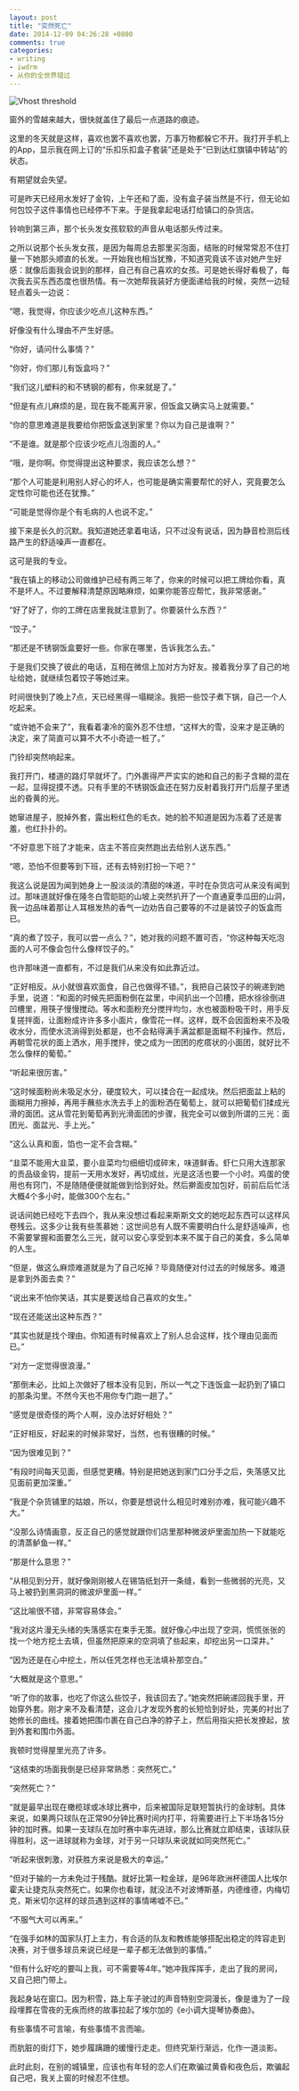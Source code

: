 ```yaml
---
layout: post
title: "突然死亡"
date: 2014-12-09 04:26:28 +0800
comments: true
categories:
- writing
- iwdrm
- 从你的全世界错过
---
```


![Vhost threshold](/downloads/images/2014_12/snow_night.jpg "Don't touch me...")

窗外的雪越来越大，很快就盖住了最后一点道路的痕迹。

这里的冬天就是这样，喜欢也罢不喜欢也罢，万事万物都躲它不开。我打开手机上的App，显示我在网上订的“乐扣乐扣盒子套装”还是处于“已到达红旗镇中转站”的状态。

有期望就会失望。

可是昨天已经用水发好了金钩，上午还和了面，没有盒子装当然是不行，但无论如何包饺子这件事情也已经停不下来。于是我拿起电话打给镇口的杂货店。

铃响到第三声，那个长头发女孩软软的声音从电话那头传过来。

之所以说那个长头发女孩，是因为每周总去那里买泡面，结账的时候常常忍不住打量一下她那头顺直的长发。一开始我也相当犹豫，不知道究竟该不该对她产生好感：就像后面我会说到的那样，自己有自己喜欢的女孩。可是她长得好看极了，每次我去买东西态度也很热情。有一次她帮我装好方便面递给我的时候，突然一边轻轻点着头一边说：

“嗯，我觉得，你应该少吃点儿这种东西。”

好像没有什么理由不产生好感。

“你好，请问什么事情？”

“你好，你们那儿有饭盒吗？”

“我们这儿塑料的和不锈钢的都有，你来就是了。”

“但是有点儿麻烦的是，现在我不能离开家，但饭盒又确实马上就需要。”

“你的意思难道是我要给你把饭盒送到家里？你以为自己是谁啊？”

“不是谁。就是那个应该少吃点儿泡面的人。”

“哦，是你啊。你觉得提出这种要求，我应该怎么想？”

“那个人可能是利用别人好心的坏人，也可能是确实需要帮忙的好人，究竟要怎么定性你可能也还在犹豫。”

“可能是觉得你是个有毛病的人也说不定。”

接下来是长久的沉默。我知道她还拿着电话，只不过没有说话，因为静音检测后线路产生的舒适噪声一直都在。

这可是我的专业。

“我在镇上的移动公司做维护已经有两三年了，你来的时候可以把工牌给你看，真不是坏人。不过要解释清楚原因略麻烦，如果你能答应帮忙，我非常感谢。”

“好了好了，你的工牌在店里我就注意到了。你要装什么东西？”

“饺子。”

“那还是不锈钢饭盒要好一些。你家在哪里，告诉我怎么去。”

于是我们交换了彼此的电话，互相在微信上加对方为好友。接着我分享了自己的地址给她，就继续包着饺子等她过来。

时间很快到了晚上7点，天已经黑得一塌糊涂。我把一些饺子煮下锅，自己一个人吃起来。

“或许她不会来了”，我看着凄冷的窗外忍不住想，“这样大的雪，没来才是正确的决定，来了简直可以算不大不小奇迹一桩了。”

门铃却突然响起来。

我打开门，楼道的路灯早就坏了。门外裹得严严实实的她和自己的影子含糊的混在一起，显得捉摸不透。只有手里的不锈钢饭盒还在努力反射着我打开门后屋子里透出的昏黄的光。

她窜进屋子，脱掉外套，露出粉红色的毛衣。她的脸不知道是因为冻着了还是害羞，也红扑扑的。

“不好意思下班了才能来，店主不答应突然跑出去给别人送东西。”

“嗯，恐怕不但要等到下班，还有去特别打扮一下吧？”

我这么说是因为闻到她身上一股淡淡的清甜的味道，平时在杂货店可从来没有闻到过。那味道就好像在隆冬白雪皑皑的山坡上突然扒开了一个直通夏季瓜田的山洞，我一边品味着那让人耳根发热的香气一边劝告自己要等的不过是装饺子的饭盒而已。

“真的煮了饺子，我可以尝一点么？”，她对我的问题不置可否，“你这种每天吃泡面的人可不像会包什么像样饺子的。”

也许那味道一直都有，不过是我们从来没有如此靠近过。

“正好相反。从小就很喜欢面食，自己也做得不错。”，我把自己装饺子的碗递到她手里，说道：“和面的时候先把面粉倒在盆里，中间扒出一个凹槽，把水徐徐倒进凹槽里，用筷子慢慢搅动。等水和面粉充分搅拌均匀，水也被面粉吸干时，用手反复搓拌面，让面粉成许许多多小面片，像雪花一样。这样，既不会因面粉来不及吸收水分，而使水流淌得到处都是，也不会粘得满手满盆都是面糊不利操作。然后，再朝雪花状的面上洒水，用手搅拌，使之成为一团团的疙瘩状的小面团，就好比不怎么像样的葡萄。”

“听起来很厉害。”

“这时候面粉尚未吸足水分，硬度较大，可以揉合在一起成块。然后把面盆上粘的面糊用力擦掉，再用手蘸些水洗去手上的面粉洒在葡萄上，就可以把葡萄们揉成光滑的面团。这从雪花到葡萄再到光滑面团的步骤，我完全可以做到所谓的三光：面团光、面盆光、手上光。”

“这么认真和面，馅也一定不会含糊。”

“韭菜不能用大韭菜，要小韭菜均匀细细切成碎末，味道鲜香。虾仁只用大连那家的贡品级金钩，提前一天用水发好，再切成丝，光是这活也要一个小时。鸡蛋的使用也有窍门，不是随随便便就能做到恰到好处。然后擀面皮加包好，前前后后忙活大概4个多小时，能做300个左右。”

说话间她已经吃下去四个，我从来没想过看起来斯斯文文的她吃起东西可以这样风卷残云。这多少让我有些羡慕她：这世间总有人既不需要明白什么是舒适噪声，也不需要掌握和面要怎么三光，就可以安心享受到本来不属于自己的美食，多么简单的人生。

“但是，做这么麻烦难道就是为了自己吃掉？毕竟随便对付过去的时候居多。难道是拿到外面去卖？”

“说出来不怕你笑话，其实是要送给自己喜欢的女生。”

“现在还能送出这种东西？”

“其实也就是找个理由。你知道有时候喜欢上了别人总会这样，找个理由见面而已。”

“对方一定觉得很浪漫。”

“那倒未必，比如上次做好了根本没有见到，所以一气之下连饭盒一起扔到了镇口的那条沟里。不然今天也不用你专门跑一趟了。”

“感觉是很奇怪的两个人啊，没办法好好相处？”

“正好相反，好起来的时候非常好，当然，也有很糟的时候。”

“因为很难见到？”

“有段时间每天见面，但感觉更糟。特别是把她送到家门口分手之后，失落感又比见面前更加深重。”

“我是个杂货铺里的姑娘，所以，你要是想说什么相见时难别亦难，我可能兴趣不大。”

“没那么诗情画意，反正自己的感觉就跟你们店里那种微波炉里面加热一下就能吃的清蒸鲈鱼一样。”

“那是什么意思？”

“从相见到分开，就好像刚刚被人在锡箔纸划开一条缝，看到一些微弱的光亮，又马上被扔到黑洞洞的微波炉里面一样。”

“这比喻很不错，非常容易体会。”

“我对这片漫无头绪的失落感实在束手无策。就好像心中出现了空洞，慌慌张张的找一个地方挖土去填，但虽然把原来的空洞填了些起来，却挖出另一口深井。”

“因为还是在心中挖土，所以任凭怎样也无法填补那空白。”

“大概就是这个意思。”

“听了你的故事，也吃了你这么些饺子，我该回去了。”她突然把碗递回我手里，开始穿外套。刚才来不及看清楚，这会儿才发现外套的长短恰到好处，完美的衬出了她修长的曲线。接着她把围巾裹在自己白净的脖子上，然后用指尖把长发撩起，放到外套和围巾外面。

我顿时觉得屋里光亮了许多。

“这结束的场面我倒是已经非常熟悉：突然死亡。”

“突然死亡？”

“就是最早出现在橄榄球或冰球比赛中，后来被国际足联短暂执行的金球制。具体来说，如果两只球队在正常90分钟比赛时间内打平，将需要进行上下半场各15分钟的加时赛。如果一支球队在加时赛中率先进球，那么比赛就立即结束，该球队获得胜利，这一进球就称为金球，对于另一只球队来说就如同突然死亡。”

“听起来很刺激，对获胜方来说是极大的幸运。”

“但对于输的一方未免过于残酷。就好比第一粒金球，是96年欧洲杯德国人比埃尔霍夫让捷克队突然死亡。如果你也看球，就没法不对波博斯基，内德维德，内梅切克，斯米切尔这样的球员遇到这样的事情唏嘘不已。”

“不服气大可以再来。”

“在强手如林的国家队打上主力，有合适的队友和教练能够搭配出稳定的阵容走到决赛，对于很多球员来说已经是一辈子都无法做到的事情。”

“但有什么好吃的要叫上我，可不需要等4年。”她冲我挥挥手，走出了我的房间，又自己把门带上。

我起身站在窗口。因为积雪，路上车子驶过的声音特别空洞漫长，像是谁为了一段段埋葬在雪夜的无疾而终的故事拉起了埃尔加的《e小调大提琴协奏曲》。

有些事情不可言喻，有些事情不言而喻。

而肮脏的街灯下，她步履蹒跚的缓慢行走走。但终究渐行渐远，化作一道淡影。

此时此刻，在别的城镇里，应该也有年轻的恋人们在欺骗过黄昏和夜色后，欺骗起自己吧，我关上窗的时候忍不住想。
